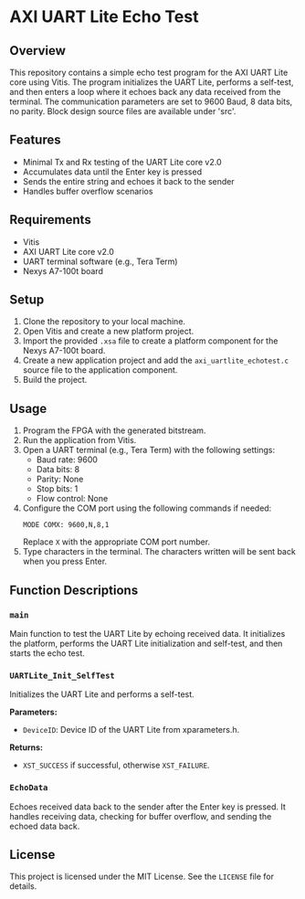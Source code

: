 # AXI UART Lite Echo Test

## Overview

This repository contains a simple echo test program for the AXI UART Lite core using Vitis. The program initializes the UART Lite, performs a self-test, and then enters a loop where it echoes back any data received from the terminal. The communication parameters are set to 9600 Baud, 8 data bits, no parity. Block design source files are available under 'src'.

## Features

- Minimal Tx and Rx testing of the UART Lite core v2.0
- Accumulates data until the Enter key is pressed
- Sends the entire string and echoes it back to the sender
- Handles buffer overflow scenarios

## Requirements

- Vitis
- AXI UART Lite core v2.0
- UART terminal software (e.g., Tera Term)
- Nexys A7-100t board

## Setup

1. Clone the repository to your local machine.
2. Open Vitis and create a new platform project.
3. Import the provided `.xsa` file to create a platform component for the Nexys A7-100t board.
4. Create a new application project and add the `axi_uartlite_echotest.c` source file to the application component.
5. Build the project.

## Usage

1. Program the FPGA with the generated bitstream.
2. Run the application from Vitis.
3. Open a UART terminal (e.g., Tera Term) with the following settings:
   - Baud rate: 9600
   - Data bits: 8
   - Parity: None
   - Stop bits: 1
   - Flow control: None
4. Configure the COM port using the following commands if needed:
   ```
   MODE COMX: 9600,N,8,1
   ```
   Replace `X` with the appropriate COM port number.
5. Type characters in the terminal. The characters written will be sent back when you press Enter.

## Function Descriptions

### `main`

Main function to test the UART Lite by echoing received data. It initializes the platform, performs the UART Lite initialization and self-test, and then starts the echo test.

### `UARTLite_Init_SelfTest`

Initializes the UART Lite and performs a self-test.

**Parameters:**
- `DeviceID`: Device ID of the UART Lite from xparameters.h.

**Returns:**
- `XST_SUCCESS` if successful, otherwise `XST_FAILURE`.

### `EchoData`

Echoes received data back to the sender after the Enter key is pressed. It handles receiving data, checking for buffer overflow, and sending the echoed data back.


## License

This project is licensed under the MIT License. See the `LICENSE` file for details.
